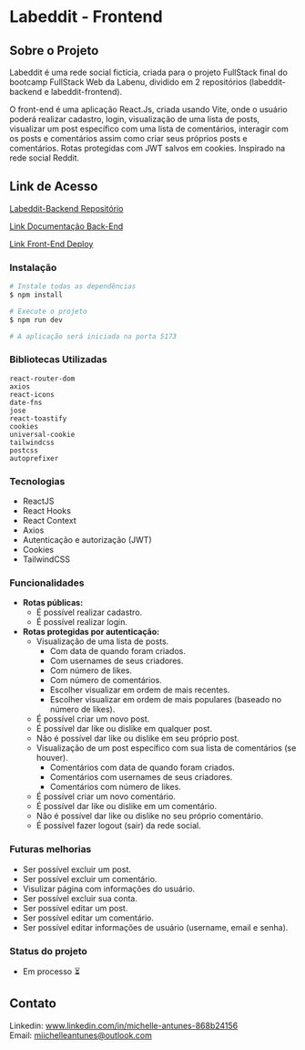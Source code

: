 # Labeddit - Frontend

## Sobre o Projeto

Labeddit é uma rede social fictícia, criada para o projeto FullStack final do bootcamp FullStack Web da Labenu, dividido em 2 repositórios (labeddit-backend e labeddit-frontend).

O front-end é uma aplicação React.Js, criada usando Vite, onde o usuário poderá realizar cadastro, login, visualização de uma lista de posts, visualizar um post específico com uma lista de comentários, interagir com os posts e comentários assim como criar seus próprios posts e comentários. Rotas protegidas com JWT salvos em cookies. Inspirado na rede social Reddit.

## Link de Acesso

[Labeddit-Backend Repositório](https://github.com/MichelleAntunes/fullStackProject.git)

[Link Documentação Back-End](https://documenter.getpostman.com/view/25825355/2s93m8z19F)

[Link Front-End Deploy](https://full-stack-frontend-pi.vercel.app/)



### Instalação

```bash
# Instale todas as dependências
$ npm install

# Execute o projeto
$ npm run dev

# A aplicação será iniciada na porta 5173
```

### Bibliotecas Utilizadas

```
react-router-dom
axios
react-icons
date-fns
jose
react-toastify
cookies
universal-cookie
tailwindcss
postcss
autoprefixer
```

### Tecnologias

- ReactJS
- React Hooks
- React Context
- Axios
- Autenticação e autorização (JWT)
- Cookies
- TailwindCSS

### Funcionalidades

- **Rotas públicas:**
  - É possível realizar cadastro.
  - É possível realizar login.
- **Rotas protegidas por autenticação:**
  - Visualização de uma lista de posts.
    - Com data de quando foram criados.
    - Com usernames de seus criadores.
    - Com número de likes.
    - Com número de comentários.
    - Escolher visualizar em ordem de mais recentes.
    - Escolher visualizar em ordem de mais populares (baseado no número de likes).
  - É possível criar um novo post.
  - É possível dar like ou dislike em qualquer post.
  - Não é possível dar like ou dislike em seu próprio post.
  - Visualização de um post específico com sua lista de comentários (se houver).
    - Comentários com data de quando foram criados.
    - Comentários com usernames de seus criadores.
    - Comentários com número de likes.
  - É possível criar um novo comentário.
  - É possível dar like ou dislike em um comentário.
  - Não é possível dar like ou dislike no seu próprio comentário.
  - É possível fazer logout (sair) da rede social.

### Futuras melhorias

- Ser possível excluir um post.
- Ser possível excluir um comentário.
- Visulizar página com informações do usuário.
- Ser possível excluir sua conta.
- Ser possível editar um post.
- Ser possível editar um comentário.
- Ser possível editar informações de usuário (username, email e senha).

### Status do projeto

- Em processo ⏳

## Contato

Linkedin: www.linkedin.com/in/michelle-antunes-868b24156
<br>
Email: miichelleantunes@outlook.com
